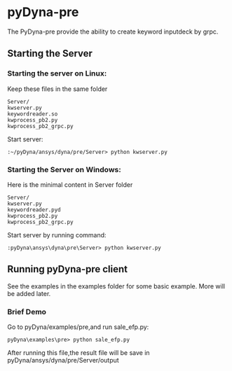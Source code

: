 # pyDyna-pre

The PyDyna-pre provide the ability to create keyword inputdeck by grpc.

## Starting the Server

### Starting the server on Linux:

Keep these files in the same folder
```
Server/
kwserver.py
keywordreader.so
kwprocess_pb2.py
kwprocess_pb2_grpc.py
```
Start server:
```
:~/pyDyna/ansys/dyna/pre/Server> python kwserver.py
```

### Starting the Server on Windows:

Here is the minimal content in Server folder 
```
Server/
kwserver.py
keywordreader.pyd
kwprocess_pb2.py
kwprocess_pb2_grpc.py
```
Start server by running command:
```
:pyDyna\ansys\dyna\pre\Server> python kwserver.py
```

## Running pyDyna-pre client

See the examples in the examples folder for some basic example.  More will be added later.

### Brief Demo

Go to pyDyna/examples/pre,and run sale_efp.py:

```
pyDyna\examples\pre> python sale_efp.py
```

After running this file,the result file will be save in pyDyna/ansys/dyna/pre/Server/output

